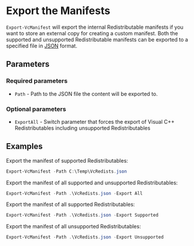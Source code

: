 # Export the Manifests

`Export-VcManifest` will export the internal Redistributable manifests if you want to store an external copy for creating a custom manifest. Both the supported and unsupported Redistributable manifests can be exported to a specified file in [JSON](https://www.json.org/) format.

## Parameters

### Required parameters

* `Path` - Path to the JSON file the content will be exported to.

### Optional parameters

* `ExportAll` - Switch parameter that forces the export of Visual C++ Redistributables including unsupported Redistributables

## Examples

Export the manifest of supported Redistributables:

```powershell
Export-VcManifest -Path C:\Temp\VcRedists.json
```

Export the manifest of all supported and unsupported Redistributables:

```powershell
Export-VcManifest -Path .\VcRedists.json -Export All
```

Export the manifest of all supported Redistributables:

```powershell
Export-VcManifest -Path .\VcRedists.json -Export Supported
```

Export the manifest of all unsupported Redistributables:

```powershell
Export-VcManifest -Path .\VcRedists.json -Export Unsupported
```
